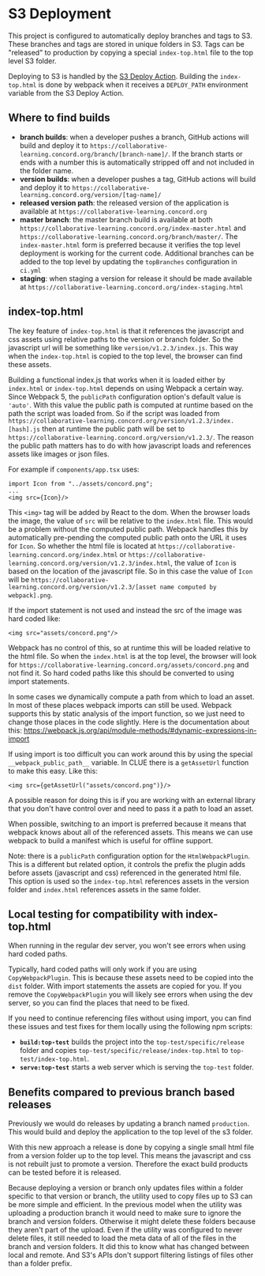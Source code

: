 # S3 Deployment

This project is configured to automatically deploy branches and tags to S3. These branches and tags are stored in unique folders in S3. Tags can be "released" to production by copying a special `index-top.html` file to the top level S3 folder.

Deploying to S3 is handled by the [S3 Deploy Action](https://github.com/concord-consortium/s3-deploy-action). Building the `index-top.html` is done by webpack when it receives a `DEPLOY_PATH` environment variable from the S3 Deploy Action.

## Where to find builds

- **branch builds**: when a developer pushes a branch, GitHub actions will build and deploy it to `https://collaborative-learning.concord.org/branch/[branch-name]/`. If the branch starts or ends with a number this is automatically stripped off and not included in the folder name.
- **version builds**: when a developer pushes a tag, GitHub actions will build and deploy it to `https://collaborative-learning.concord.org/version/[tag-name]/`
- **released version path**: the released version of the application is available at `https://collaborative-learning.concord.org`
- **master branch**: the master branch build is available at both `https://collaborative-learning.concord.org/index-master.html` and `https://collaborative-learning.concord.org/branch/master/`.  The `index-master.html` form is preferred because it verifies the top level deployment is working for the current code. Additional branches can be added to the top level by updating the `topBranches` configuration in `ci.yml`
- **staging**: when staging a version for release it should be made available at `https://collaborative-learning.concord.org/index-staging.html`

## index-top.html

The key feature of `index-top.html` is that it references the javascript and css assets using relative paths to the version or branch folder. So the javascript url will be something like `version/v1.2.3/index.js`. This way when the `index-top.html` is copied to the top level, the browser can find these assets. 

Building a functional index.js that works when it is loaded either by `index.html` or `index-top.html` depends on using Webpack a certain way.  Since Webpack 5, the `publicPath` configuration option's default value is `'auto'`. With this value the public path is computed at runtime based on the path the script was loaded from. So if the script was loaded from `https://collaborative-learning.concord.org/version/v1.2.3/index.[hash].js` then at runtime the public path will be set to `https://collaborative-learning.concord.org/version/v1.2.3/`. The reason the public path matters has to do with how javascript loads and references assets like images or json files.

For example if `components/app.tsx` uses:
```
import Icon from "../assets/concord.png";
...
<img src={Icon}/>
```
This `<img>` tag will be added by React to the dom. When the browser loads the image, the value of `src` will be relative to the `index.html` file. This would be a problem without the computed public path. Webpack handles this by automatically pre-pending the computed public path onto the URL it uses for `Icon`. So whether the html file is located at `https://collaborative-learning.concord.org/index.html` or `https://collaborative-learning.concord.org/version/v1.2.3/index.html`, the value of `Icon` is based on the location of the javascript file. So in this case the value of `Icon` will be `https://collaborative-learning.concord.org/version/v1.2.3/[asset name computed by webpack].png`.

If the import statement is not used and instead the src of the image was hard coded like:
```
<img src="assets/concord.png"/>
```
Webpack has no control of this, so at runtime this will be loaded relative to the html file.  So when the `index.html` is at the top level, the browser will look for `https://collaborative-learning.concord.org/assets/concord.png` and not find it. So hard coded paths like this should be converted to using import statements.

In some cases we dynamically compute a path from which to load an asset. In most of these places webpack imports can still be used. Webpack supports this by static analysis of the import function, so we just need to change those places in the code slightly. Here is the documentation about this:
https://webpack.js.org/api/module-methods/#dynamic-expressions-in-import

If using import is too difficult you can work around this by using the special `__webpack_public_path__` variable. In CLUE there is a `getAssetUrl` function to make this easy. Like this:

```
<img src={getAssetUrl("assets/concord.png")}/>
```
A possible reason for doing this is if you are working with an external library that you don't have control over and need to pass it a path to load an asset.

When possible, switching to an import is preferred because it means that webpack knows about all of the referenced assets. This means we can use webpack to build a manifest which is useful for offline support.

Note: there is a `publicPath` configuration option for the `HtmlWebpackPlugin`. This is a different but related option, it controls the prefix the plugin adds before assets (javascript and css) referenced in the generated html file. This option is used so the `index-top.html` references assets in the version folder and `index.html` references assets in the same folder.

## Local testing for compatibility with index-top.html

When running in the regular dev server, you won't see errors when using hard coded paths. 

Typically, hard coded paths will only work if you are using `CopyWebpackPlugin`. This is because these assets need to be copied into the `dist` folder. With import statements the assets are copied for you. If you remove the `CopyWebpackPlugin` you will likely see errors when using the dev server, so you can find the places that need to be fixed.

If you need to continue referencing files without using import, you can find these issues and test fixes for them locally using the following npm scripts:
- **`build:top-test`** builds the project into the `top-test/specific/release` folder and copies `top-test/specific/release/index-top.html` to `top-test/index-top.html`.
- **`serve:top-test`** starts a web server which is serving the `top-test` folder.

## Benefits compared to previous branch based releases

Previously we would do releases by updating a branch named `production`. This would build and deploy the application to the top level of the s3 folder.

With this new approach a release is done by copying a single small html file from a version folder up to the top level. This means the javascript and css is not rebuilt just to promote a version. Therefore the exact build products can be tested before it is released. 

Because deploying a version or branch only updates files within a folder specific to that version or branch, the utility used to copy files up to S3 can be more simple and efficient. In the previous model when the utility was uploading a production branch it would need to make sure to ignore the branch and version folders. Otherwise it might delete these folders because they aren't part of the upload. Even if the utility was configured to never delete files, it still needed to load the meta data of all of the files in the branch and version folders. It did this to know what has changed between local and remote. And S3's APIs don't support filtering listings of files other than a folder prefix.